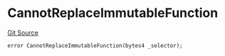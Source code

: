 # CannotReplaceImmutableFunction
[Git Source](https://github.com/thrackle-io/aquifi-rules-v1/blob/06b5ee57ef76bd8520d1cb281fa59f1af36b76f1/src/client/token/handler/diamond/HandlerDiamondLib.sol)


```solidity
error CannotReplaceImmutableFunction(bytes4 _selector);
```

